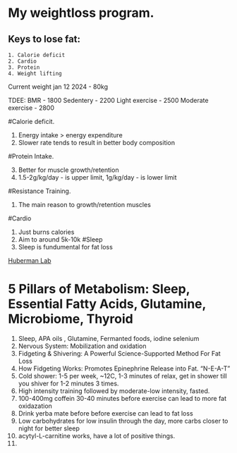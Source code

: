 # My weightloss program.

## Keys to lose fat:

    1. Calorie deficit
    2. Cardio
    3. Protein
    4. Weight lifting

Current weight jan 12 2024 - 80kg

TDEE:
BMR - 1800
Sedentery - 2200
Light exercise - 2500
Moderate exercise - 2800

#Calorie deficit.

1. Energy intake > energy expenditure
2. Slower rate tends to result in better body composition

#Protein Intake.

3. Better for muscle growth/retention
4. 1.5-2g/kg/day - is upper limit, 1g/kg/day - is lower limit

#Resistance Training.

1. The main reason to growth/retention muscles

#Cardio

1. Just burns calories
2. Aim to around 5k-10k
#Sleep
1. Sleep is fundumental for fat loss

[Huberman Lab](https://www.youtube.com/watch?v=GqPGXG5TlZw)

# 5 Pillars of Metabolism: Sleep, Essential Fatty Acids, Glutamine, Microbiome, Thyroid

1. Sleep, APA oils , Glutamine, Fermanted foods, iodine selenium
2. Nervous System: Mobilization and oxidation
3. Fidgeting & Shivering: A Powerful Science-Supported Method For Fat Loss
4. How Fidgeting Works: Promotes Epinephrine Release into Fat. “N-E-A-T”
5. Cold shower: 1-5 per week, ~12C, 1-3 minutes of relax, get in shower till you shiver for 1-2 minutes 3 times.
6. High intensity training followed by moderate-low intensity, fasted.
7. 100-400mg coffein 30-40 minutes before exercise can lead to more fat oxidazation
8. Drink yerba mate before before exercise can lead to fat loss
9. Low carbohydrates for low insulin through the day, more carbs closer to night for better sleep
10. acytyl-L-carnitine works, have a lot of positive things.
11. 
